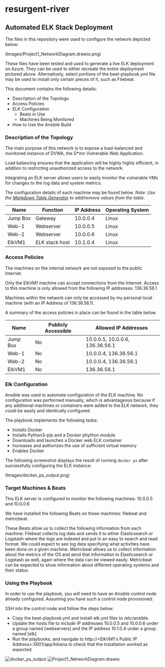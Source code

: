 # resurgent-river
## Automated ELK Stack Deployment

The files in this repository were used to configure the network depicted below:

(Images/Project1_NetworkDiagram.drawio.png)

These files have been tested and used to generate a live ELK deployment on Azure. They can be used to either recreate the entire deployment pictured above. Alternatively, select portions of the beat-playbook.yml file may be used to install only certain pieces of it, such as Filebeat.


This document contains the following details:
- Description of the Topologu
- Access Policies
- ELK Configuration
  - Beats in Use
  - Machines Being Monitored
- How to Use the Ansible Build


### Description of the Topology

The main purpose of this network is to expose a load-balanced and monitored instance of DVWA, the D*mn Vulnerable Web Application.

Load balancing ensures that the application will be highly highly efficient, in addition to restricting unauthorized access to the network.

Integrating an ELK server allows users to easily monitor the vulnerable VMs for changes to the log data and system metrics.

The configuration details of each machine may be found below.
_Note: Use the [Markdown Table Generator](http://www.tablesgenerator.com/markdown_tables) to add/remove values from the table_.

| Name     | Function       | IP Address | Operating System |
|----------|----------------|------------|------------------|
| Jump Box | Gateway        | 10.0.0.4   | Linux            |
| Web-1    | Webserver      | 10.0.0.5   | Linux            |
| Web-2    | Webserver      | 10.0.0.6   | Linux            |
| ElkVM1   | ELK stack host | 10.1.0.4   | Linux            |

### Access Policies

The machines on the internal network are not exposed to the public Internet. 

Only the ElkVM1 machine can accept connections from the Internet. Access to this machine is only allowed from the following IP addresses: 136.36.56.1

Machines within the network can only be accessed by my personal local machine (with an IP Address of 136.36.56.1).

A summary of the access policies in place can be found in the table below.

| Name     | Publicly Accessible | Allowed IP Addresses            |
|----------|---------------------|---------------------------------|
| Jump Box | No                  | 10.0.0.5, 10.0.0.6, 136.36.56.1 |
| Web-1    | No                  | 10.0.0.4, 136.36.56.1           |
| Web-2    | No                  | 10.0.0.4, 136.36.56.1           |
| ElkVM1   | No                  | 136.36.56.1                     |

### Elk Configuration

Ansible was used to automate configuration of the ELK machine. No configuration was performed manually, which is advantageous because if any additional machines or containers were added to the ELK network, they could be easily and identically configured.

The playbook implements the following tasks:
- Installs Docker
- Installs Python3-pip and a Docker phython module
- Downloads and launches a Docker web ELK container
- Increases and authorizes the use of sufficient virtual memory
- Enables Docker

The following screenshot displays the result of running `docker ps` after successfully configuring the ELK instance:

(Images/docker_ps_output.png)

### Target Machines & Beats
This ELK server is configured to monitor the following machines: 10.0.0.5 and 10.0.0.6

We have installed the following Beats on these machines: filebeat and metricbeat.

These Beats allow us to collect the following information from each machine: Filebeat collects log data and sends it to either Elasticsearch or Logstash where the logs are indexed and put in an easy to search and read format. We could expect to see log data specifying what activities have been done on a given machine. Metricbeat allows us to collect information about the metrics of the OS and send that information to Elasticsearch or Logstash as well, again where the data can be viewed easily. Metricbeat can be expected to show information about different operating systems and their status.


### Using the Playbook
In order to use the playbook, you will need to have an Ansible control node already configured. Assuming you have such a control node provisioned: 

SSH into the control node and follow the steps below:
- Copy the beat-playbook.yml and install-elk.yml files to /etc/ansible.
- Update the hosts file to include IP addresses 10.0.0.5 and 10.0.0.6 under a group named [webservers] and the IP address 10.1.0.4 under a group named [elk]
- Run the playbooks, and navigate to http://<ElkVM1's Public IP Address>:5601/app/kibana to check that the installation worked as expected.

![docker_ps_output](https://user-images.githubusercontent.com/85413148/134089674-da7fb7f6-8271-4a93-b1ba-5bb5d276400d.PNG)
![Project1_NetworkDiagram drawio](https://user-images.githubusercontent.com/85413148/134089676-83753596-7bd7-4e94-a2bd-2d77029e9f04.png)
